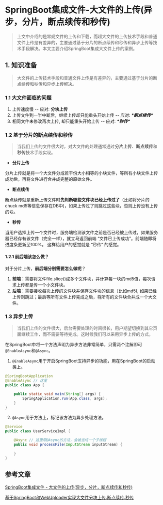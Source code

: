 # SpringBoot集成文件-大文件的上传(异步，分片，断点续传和秒传)

> 上文中介绍的是常规文件的上传和下载，而超大文件的上传技术手段和普通文件上传是有差异的，主要通过基于分片的断点续传和秒传和异步上传等技术手段解决。本文主要介绍SpringBoot集成大文件上传的案例。

## 1. 知识准备

> 大文件的上传技术手段和普通文件上传是有差异的，主要通过基于分片的断点续传和秒传和异步上传解决。

### 1.1 大文件面临的问题

1. 上传速度慢 -- 应对: **分块上传**
2. 上传文件到一半中断后，继续上传却只能重头开始上传 -- 应对: ***\*断点续传\****
3. 相同文件未修改再次上传, 却只能重头开始上传 -- 应对: ***\*秒传\****

### 1.2 基于分片的断点续传和秒传

> 当我们上传的文件很大时，对大文件的处理通常通过**分片上传**、**断点续传**和**秒传**技术手段实现。

- **分片上传**

分片上传就是将一个大文件分成若干份大小相等的小块文件，等所有小块文件上传成功后，再将文件进行合并成完整的原始文件。

- **断点续传**

断点续传就是重新上传文件时**先判断哪些文件块已经上传过了**（比如将分片的chuck md5等信息保存在DB中)，如果上传过了则跳过这些块，否则上传没有上传的块。

- **秒传**

当用户选择上传一个文件时，服务端检测该文件之前是否已经被上传过，如果服务器已经存有该文件（完全一样），就立马返回前端 “文件已上传成功”。前端随即将进度条更新至100%。 这样给用户的感觉就是 “秒传” 的感觉。

#### 1.2.1 前后端该怎么做？

对于分片上传，**前后端分别需要怎么做呢**？

1. **前端**：需要将文件file.slice()成多个文件块，并计算每一块的md5值，每次请求上传都是传一个小文件块。
2. **后端**：需要接收每次上传的文件块并保存文件块的信息（比如md5), 如果已经上传则跳过；最后等所有文件上传完成之后，将所有的文件块合并成一个大文件。

### 1.3 异步上传

> 当我们上传的文件很大，后台需要处理的时间很长，用户期望切换到其它页面继续工作，而不需要等待完成。这时候我们可以采用异步上传的方式。

在SpringBoot中将一个方法声明为异步方法非常简单，只需两个注解即可`@EnableAsync`和`@Async`。

1. `@EnableAsync`用于开启SpringBoot支持异步的功能，用在SpringBoot的启动类上。

```java
@SpringBootApplication
@EnableAsync // 这里
public class App {
 
    public static void main(String[] args) {
        SpringApplication.run(App.class, args);
    }
}
```

2. `@Async`用于方法上，标记该方法为异步处理方法。

```java
@Service
public class UserServiceImpl {
 
    @Async // 这里带@Async的方法，会被当成一个子线程
    public void processFile(InputStream inputStream) {
        
    }
}
```

## 参考文章

[SpringBoot集成文件 - 大文件的上传(异步，分片，断点续传和秒传)](https://pdai.tech/md/spring/springboot/springboot-x-file-upload-bigfile.html)

[基于SpringBoot和WebUploader实现大文件分块上传.断点续传.秒传](https://blog.csdn.net/fly910905/article/details/114284285)
